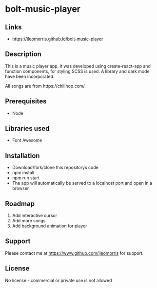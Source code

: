 # bolt-music-player

## Links
* https://jleomorris.github.io/bolt-music-player

## Description
<p>This is a music player app. It was developed using create-react-app and function components, for styling SCSS is used. A library and dark mode have been incorporated.</p>

<p>All songs are from https://chillhop.com/.</p>

## Prerequisites
<ul>
  <li>Node</li>
</ul>

## Libraries used
<ul>
 <li>Font Awesome</li>
</ul>

## Installation
<ul>
  <li>Download/fork/clone this repositorys code</li>
  <li>npm install</li>
  <li>npm run start</li>
  <li>The app will automatically be served to a localhost port and open in a browser</li>
</ul>

## Roadmap
<ol>
  <li>Add interactive cursor</li>
  <li>Add more songs</li>
  <li>Add background animation for player</li>
</ol>

## Support
Please contact me at https://www.github.com/jleomorris for support.

## License
No license - commercial or private use is not allowed
